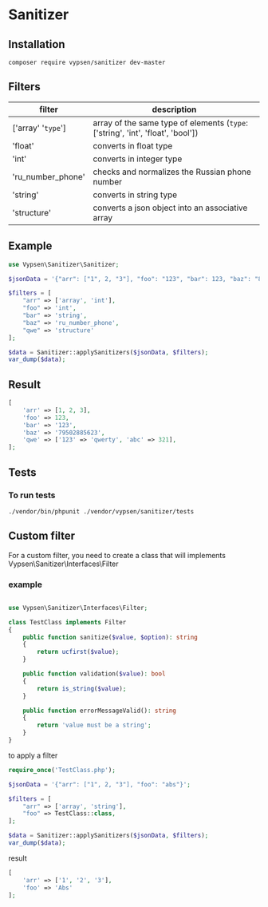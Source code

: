 # Sanitizer


## Installation

``` 
composer require vypsen/sanitizer dev-master
```
## Filters


 filter                   | description
--------------------------|-------------------------
 ['array' '`type`']       | array of the same type of elements (`type`: ['string', 'int', 'float', 'bool'])
 'float'                  | converts in float type
 'int'                    | converts in integer type
 'ru_number_phone'        | checks and normalizes the Russian phone number
 'string'                 | converts in string type
 'structure'              | converts a json object into an associative array

## Example 
``` php
use Vypsen\Sanitizer\Sanitizer;

$jsonData = '{"arr": ["1", 2, "3"], "foo": "123", "bar": 123, "baz": "8 (950) 288-56-23", "qwe": {"123": "qwerty", "abc": 321}}';

$filters = [
    "arr" => ['array', 'int'],
    "foo" => 'int',
    "bar" => 'string',
    "baz" => 'ru_number_phone',
    "qwe" => 'structure'
];

$data = Sanitizer::applySanitizers($jsonData, $filters);
var_dump($data);
```
## Result

``` php
[
    'arr' => [1, 2, 3],
    'foo' => 123,
    'bar' => '123',
    'baz' => '79502885623',
    'qwe' => ['123' => 'qwerty', 'abc' => 321],
];
```
## Tests
### To run tests
``` 
./vendor/bin/phpunit ./vendor/vypsen/sanitizer/tests
```

## Custom filter
For a custom filter, you need to create a class that will implements Vypsen\Sanitizer\Interfaces\Filter
### example 
``` php

use Vypsen\Sanitizer\Interfaces\Filter;

class TestClass implements Filter
{
    public function sanitize($value, $option): string
    {
        return ucfirst($value);
    }

    public function validation($value): bool
    {
        return is_string($value);
    }

    public function errorMessageValid(): string
    {
        return 'value must be a string';
    }
}
```
to apply a filter
``` php
require_once('TestClass.php');

$jsonData = '{"arr": ["1", 2, "3"], "foo": "abs"}';

$filters = [
    "arr" => ['array', 'string'],
    "foo" => TestClass::class,
];

$data = Sanitizer::applySanitizers($jsonData, $filters);
var_dump($data);
```
result
``` php
[
    'arr' => ['1', '2', '3'],
    'foo' => 'Abs'
];
```
